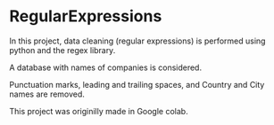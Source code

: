 # RegularExpressions

In this project, data cleaning (regular expressions) is performed using python and the regex library.

A database with names of companies is considered.

Punctuation marks, leading and trailing spaces, and Country and City names are removed. 

This project was originilly made in Google colab. 
